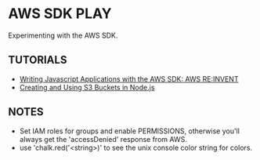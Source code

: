 # AWS SDK PLAY
Experimenting with the AWS SDK.

## TUTORIALS
- [Writing Javascript Applications with the AWS SDK: AWS RE:INVENT](https://www.youtube.com/watch?v=fpaEA6FM8K0)
- [Creating and Using S3 Buckets in Node.js](http://docs.aws.amazon.com/sdk-for-javascript/v2/developer-guide/s3-example-creating-buckets.html)

## NOTES
- Set IAM roles for groups and enable PERMISSIONS, otherwise you'll always get the 'accessDenied' response from AWS.
- use 'chalk.red('\<string\>)' to see the unix console color string for colors.